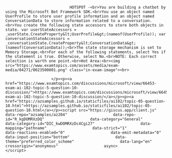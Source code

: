<p class="card-text">
							
								HOTSPOT -<br>You are building a chatbot by using the Microsoft Bot Framework SDK.<br>You use an object named UserProfile to store user profile information and an object named ConversationData to store information related to a conversation.<br>You create the following state accessors to store both objects in state. var userStateAccessors = _userState.CreateProperty&lt;UserProfile&gt;(nameof(UserProfile)); var conversationStateAccessors = _conversationState.CreateProperty&lt;ConversationData&gt;(nameof(ConversationData));<br>The state storage mechanism is set to Memory Storage.<br>For each of the following statements, select Yes if the statement is true. Otherwise, select No.<br>NOTE: Each correct selection is worth one point.<br>Hot Area:<br><img src="https://www.examtopics.com/assets/media/exam-media/04271/0023500001.png" class="in-exam-image"><br>
							
						</p><p><a href="https://www.examtopics.com/discussions/microsoft/view/66453-exam-ai-102-topic-5-question-10-discussion/">https://www.examtopics.com/discussions/microsoft/view/66453-exam-ai-102-topic-5-question-10-discussion/</a></p><p><a href="https://azsamples.github.io/staticfiles/ai102/topic-05-question-10.html">https://azsamples.github.io/staticfiles/ai102/topic-05-question-10.html</a></p><script src="https://giscus.app/client.js"                    data-repo="azsamples/az204"                    data-repo-id="R_kgDOMRXzDQ"                    data-category="General"                    data-category-id="DIC_kwDOMRXzDc4Cgi27"                    data-mapping="pathname"                    data-strict="1"                    data-reactions-enabled="0"                    data-emit-metadata="0"                    data-input-position="bottom"                    data-theme="preferred_color_scheme"                    data-lang="en"                    crossorigin="anonymous"                    async>                    </script>
